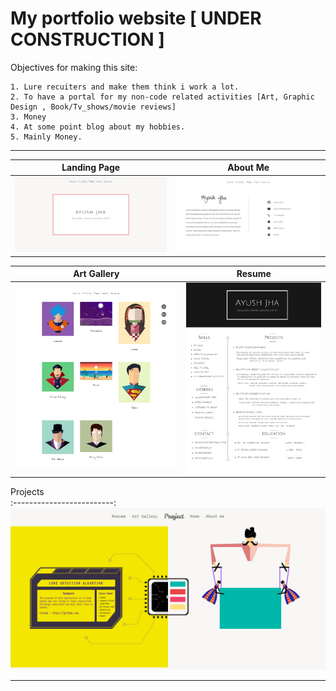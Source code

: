 # My portfolio website [ UNDER CONSTRUCTION ]


  Objectives for making this site:
    
    1. Lure recuiters and make them think i work a lot.
    2. To have a portal for my non-code related activities [Art, Graphic Design , Book/Tv_shows/movie reviews]
    3. Money
    4. At some point blog about my hobbies.
    5. Mainly Money.
    
---

Landing Page        |  About Me        
:-------------------------:|:-------------------------:
![Home page](screenshot/1.jpg)  |  ![About Me](screenshot/4.jpg)


Art Gallery        |  Resume       
:-------------------------:|:-------------------------:
![Art Gallery](screenshot/2.jpg)  |  ![Resume](screenshot/5.jpg)

Projects                 
:-------------------------:
![Projects](screenshot/3.png)  

---

